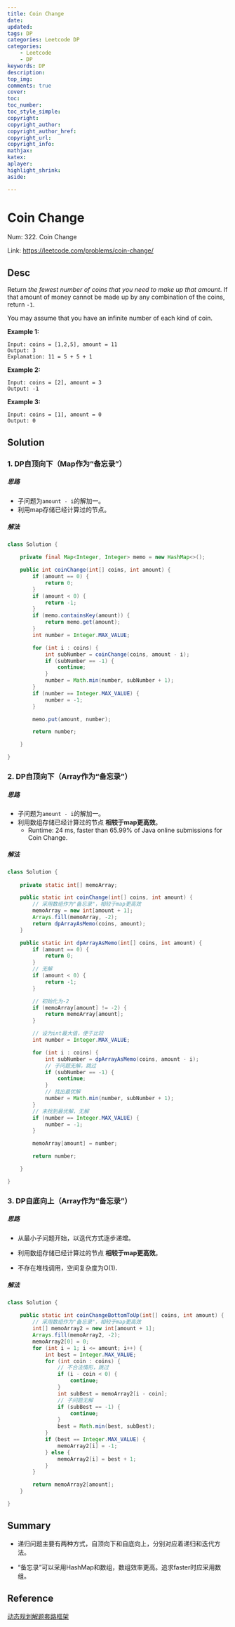 ```yaml
---
title: Coin Change
date: 
updated:
tags: DP
categories: Leetcode DP
categories: 
	- Leetcode
	- DP
keywords: DP
description:
top_img:
comments: true
cover:
toc:
toc_number:
toc_style_simple:
copyright:
copyright_author:
copyright_author_href:
copyright_url:
copyright_info:
mathjax:
katex:
aplayer:
highlight_shrink:
aside:

---
```


# Coin Change

Num: 322. Coin Change

Link: https://leetcode.com/problems/coin-change/



## Desc

Return *the fewest number of coins that you need to make up that amount*. If that amount of money cannot be made up by any combination of the coins, return `-1`.

You may assume that you have an infinite number of each kind of coin.

 

**Example 1:**

```
Input: coins = [1,2,5], amount = 11
Output: 3
Explanation: 11 = 5 + 5 + 1
```

**Example 2:**

```
Input: coins = [2], amount = 3
Output: -1
```

**Example 3:**

```
Input: coins = [1], amount = 0
Output: 0
```

 

## Solution

### 1. DP自顶向下（Map作为“备忘录”）

##### 思路

- 子问题为`amount - i`的解加一。
- 利用map存储已经计算过的节点。



##### 解法 

```java
class Solution {
  
    private final Map<Integer, Integer> memo = new HashMap<>();

    public int coinChange(int[] coins, int amount) {
        if (amount == 0) {
            return 0;
        }
        if (amount < 0) {
            return -1;
        }
        if (memo.containsKey(amount)) {
            return memo.get(amount);
        }
        int number = Integer.MAX_VALUE;

        for (int i : coins) {
            int subNumber = coinChange(coins, amount - i);
            if (subNumber == -1) {
                continue;
            }
            number = Math.min(number, subNumber + 1);
        }
        if (number == Integer.MAX_VALUE) {
            number = -1;
        }

        memo.put(amount, number);

        return number;

    }

}
```

   



### 2. DP自顶向下（Array作为“备忘录”）

##### 思路

- 子问题为`amount - i`的解加一。
- 利用数组存储已经计算过的节点  **相较于map更高效**。
  - Runtime: 24 ms, faster than 65.99% of Java online submissions for Coin Change.



##### 解法 

```java
class Solution {
  
    private static int[] memoArray;

    public static int coinChange(int[] coins, int amount) {
        // 采用数组作为"备忘录"，相较于map更高效
        memoArray = new int[amount + 1];
        Arrays.fill(memoArray, -2);
        return dpArrayAsMemo(coins, amount);
    }

    public static int dpArrayAsMemo(int[] coins, int amount) {
        if (amount == 0) {
            return 0;
        }
        // 无解
        if (amount < 0) {
            return -1;
        }

        // 初始化为-2
        if (memoArray[amount] != -2) {
            return memoArray[amount];
        }

        // 设为int最大值，便于比较
        int number = Integer.MAX_VALUE;

        for (int i : coins) {
            int subNumber = dpArrayAsMemo(coins, amount - i);
            // 子问题无解，跳过
            if (subNumber == -1) {
                continue;
            }
            // 找出最优解
            number = Math.min(number, subNumber + 1);
        }
        // 未找到最优解，无解
        if (number == Integer.MAX_VALUE) {
            number = -1;
        }

        memoArray[amount] = number;

        return number;

    }

}
```



### 3. DP自底向上（Array作为“备忘录”）

##### 思路

- 从最小子问题开始，以迭代方式逐步递增。
- 利用数组存储已经计算过的节点  **相较于map更高效**。

- 不存在堆栈调用，空间复杂度为O(1).

##### 解法 

```java
class Solution {
  
    public static int coinChangeBottomToUp(int[] coins, int amount) {
        // 采用数组作为"备忘录"，相较于map更高效
        int[] memoArray2 = new int[amount + 1];
        Arrays.fill(memoArray2, -2);
        memoArray2[0] = 0;
        for (int i = 1; i <= amount; i++) {
            int best = Integer.MAX_VALUE;
            for (int coin : coins) {
                // 不合法情形，跳过
                if (i - coin < 0) {
                    continue;
                }
                int subBest = memoArray2[i - coin];
                // 子问题无解
                if (subBest == -1) {
                    continue;
                }
                best = Math.min(best, subBest);
            }
            if (best == Integer.MAX_VALUE) {
                memoArray2[i] = -1;
            } else {
                memoArray2[i] = best + 1;
            }
        }

        return memoArray2[amount];
    }

}
```





## Summary

- 递归问题主要有两种方式，自顶向下和自底向上，分别对应着递归和迭代方法。

- “备忘录”可以采用HashMap和数组，数组效率更高。追求faster时应采用数组。

  



## Reference

[动态规划解题套路框架](https://labuladong.github.io/algo/1/4/)